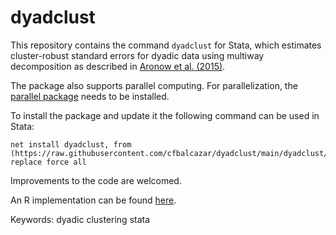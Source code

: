 # dyadclust


This repository contains the command ```dyadclust``` for Stata, which estimates cluster-robust standard errors for dyadic data using multiway decomposition as described in [Aronow et al. (2015)](https://www.cambridge.org/core/journals/political-analysis/article/abs/clusterrobust-variance-estimation-for-dyadic-data/D43E12BF35240100C7A4ED3C28912C95). 

The package also supports parallel computing. For parallelization, the [parallel package](https://github.com/gvegayon/parallel) needs to be installed.

To install the package and update it the following command can be used in Stata:
```
net install dyadclust, from (https://raw.githubusercontent.com/cfbalcazar/dyadclust/main/dyadclust/) replace force all
```

Improvements to the code are welcomed.

An R implementation can be found [here](https://github.com/jbisbee1/dyadRobust/).

Keywords: dyadic clustering stata


